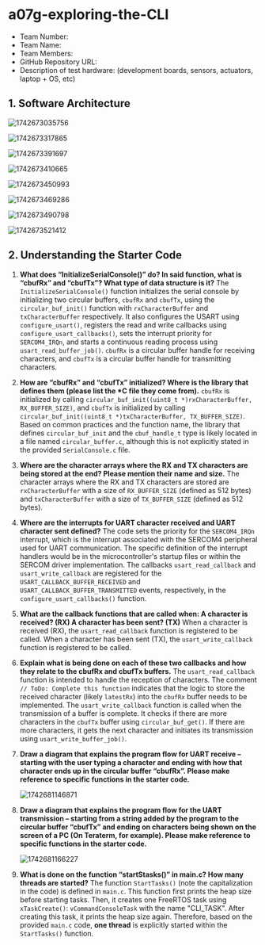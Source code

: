 # a07g-exploring-the-CLI

* Team Number:
* Team Name:
* Team Members:
* GitHub Repository URL:
* Description of test hardware: (development boards, sensors, actuators, laptop + OS, etc)

## 1. Software Architecture

![1742673035756](image/A07G_README/1742673035756.png "System Tasks OverView")

![1742673317865](image/A07G_README/1742673317865.png)

![1742673391697](image/A07G_README/1742673391697.png)

![1742673410665](image/A07G_README/1742673410665.png)

![1742673450993](image/A07G_README/1742673450993.png)

![1742673469286](image/A07G_README/1742673469286.png)

![1742673490798](image/A07G_README/1742673490798.png)

 ![1742673521412](image/A07G_README/1742673521412.png)


## 2. Understanding the Starter Code


1. **What does “InitializeSerialConsole()” do? In said function, what is “cbufRx” and “cbufTx”? What type of data structure is it?**
   The `InitializeSerialConsole()` function initializes the serial console by initializing two circular buffers, `cbufRx` and `cbufTx`, using the `circular_buf_init()` function with `rxCharacterBuffer` and `txCharacterBuffer` respectively. It also configures the USART using `configure_usart()`, registers the read and write callbacks using `configure_usart_callbacks()`, sets the interrupt priority for `SERCOM4_IRQn`, and starts a continuous reading process using `usart_read_buffer_job()`. `cbufRx` is a circular buffer handle for receiving characters, and `cbufTx` is a circular buffer handle for transmitting characters.
2. **How are “cbufRx” and “cbufTx” initialized? Where is the library that defines them (please list the \*C file they come from).**
   `cbufRx` is initialized by calling `circular_buf_init((uint8_t *)rxCharacterBuffer, RX_BUFFER_SIZE)`, and `cbufTx` is initialized by calling `circular_buf_init((uint8_t *)txCharacterBuffer, TX_BUFFER_SIZE)`. Based on common practices and the function name, the library that defines `circular_buf_init` and the `cbuf_handle_t` type is likely located in a file named `circular_buffer.c`, although this is not explicitly stated in the provided `SerialConsole.c` file.
3. **Where are the character arrays where the RX and TX characters are being stored at the end? Please mention their name and size.**
   The character arrays where the RX and TX characters are stored are `rxCharacterBuffer` with a size of `RX_BUFFER_SIZE` (defined as 512 bytes) and `txCharacterBuffer` with a size of `TX_BUFFER_SIZE` (defined as 512 bytes).
4. **Where are the interrupts for UART character received and UART character sent defined?**
   The code sets the priority for the `SERCOM4_IRQn` interrupt, which is the interrupt associated with the SERCOM4 peripheral used for UART communication. The specific definition of the interrupt handlers would be in the microcontroller's startup files or within the SERCOM driver implementation. The callbacks `usart_read_callback` and `usart_write_callback` are registered for the `USART_CALLBACK_BUFFER_RECEIVED` and `USART_CALLBACK_BUFFER_TRANSMITTED` events, respectively, in the `configure_usart_callbacks()` function.
5. **What are the callback functions that are called when: A character is received? (RX) A character has been sent? (TX)**
   When a character is received (RX), the `usart_read_callback` function is registered to be called. When a character has been sent (TX), the `usart_write_callback` function is registered to be called.
6. **Explain what is being done on each of these two callbacks and how they relate to the cbufRx and cbufTx buffers.**
   The `usart_read_callback` function is intended to handle the reception of characters. The comment `// ToDo: Complete this function` indicates that the logic to store the received character (likely `latestRx`) into the `cbufRx` buffer needs to be implemented. The `usart_write_callback` function is called when the transmission of a buffer is complete. It checks if there are more characters in the `cbufTx` buffer using `circular_buf_get()`. If there are more characters, it gets the next character and initiates its transmission using `usart_write_buffer_job()`.
7. **Draw a diagram that explains the program flow for UART receive – starting with the user typing a character and ending with how that character ends up in the circular buffer “cbufRx”. Please make reference to specific functions in the starter code.**

   ![1742681146871](image/A07G_README/1742681146871.png)
8. **Draw a diagram that explains the program flow for the UART transmission – starting from a string added by the program to the circular buffer “cbufTx” and ending on characters being shown on the screen of a PC (On Teraterm, for example). Please make reference to specific functions in the starter code.**

   ![1742681166227](image/A07G_README/1742681166227.png)
9. **What is done on the function “startStasks()” in main.c? How many threads are started?**
   The function `StartTasks()` (note the capitalization in the code) is defined in `main.c`. This function first prints the heap size before starting tasks. Then, it creates one FreeRTOS task using `xTaskCreate()`: `vCommandConsoleTask` with the name "CLI\_TASK". After creating this task, it prints the heap size again. Therefore, based on the provided `main.c` code, **one thread** is explicitly started within the `StartTasks()` function.



<style>#mermaid-1742681127255{font-family:sans-serif;font-size:16px;fill:#333;}#mermaid-1742681127255 .error-icon{fill:#552222;}#mermaid-1742681127255 .error-text{fill:#552222;stroke:#552222;}#mermaid-1742681127255 .edge-thickness-normal{stroke-width:2px;}#mermaid-1742681127255 .edge-thickness-thick{stroke-width:3.5px;}#mermaid-1742681127255 .edge-pattern-solid{stroke-dasharray:0;}#mermaid-1742681127255 .edge-pattern-dashed{stroke-dasharray:3;}#mermaid-1742681127255 .edge-pattern-dotted{stroke-dasharray:2;}#mermaid-1742681127255 .marker{fill:#333333;}#mermaid-1742681127255 .marker.cross{stroke:#333333;}#mermaid-1742681127255 svg{font-family:sans-serif;font-size:16px;}#mermaid-1742681127255 .label{font-family:sans-serif;color:#333;}#mermaid-1742681127255 .label text{fill:#333;}#mermaid-1742681127255 .node rect,#mermaid-1742681127255 .node circle,#mermaid-1742681127255 .node ellipse,#mermaid-1742681127255 .node polygon,#mermaid-1742681127255 .node path{fill:#ECECFF;stroke:#9370DB;stroke-width:1px;}#mermaid-1742681127255 .node .label{text-align:center;}#mermaid-1742681127255 .node.clickable{cursor:pointer;}#mermaid-1742681127255 .arrowheadPath{fill:#333333;}#mermaid-1742681127255 .edgePath .path{stroke:#333333;stroke-width:1.5px;}#mermaid-1742681127255 .flowchart-link{stroke:#333333;fill:none;}#mermaid-1742681127255 .edgeLabel{background-color:#e8e8e8;text-align:center;}#mermaid-1742681127255 .edgeLabel rect{opacity:0.5;background-color:#e8e8e8;fill:#e8e8e8;}#mermaid-1742681127255 .cluster rect{fill:#ffffde;stroke:#aaaa33;stroke-width:1px;}#mermaid-1742681127255 .cluster text{fill:#333;}#mermaid-1742681127255 div.mermaidTooltip{position:absolute;text-align:center;max-width:200px;padding:2px;font-family:sans-serif;font-size:12px;background:hsl(80,100%,96.2745098039%);border:1px solid #aaaa33;border-radius:2px;pointer-events:none;z-index:100;}#mermaid-1742681127255:root{--mermaid-font-family:sans-serif;}#mermaid-1742681127255:root{--mermaid-alt-font-family:sans-serif;}#mermaid-1742681127255 flowchart{fill:apa;}</style>
